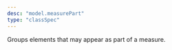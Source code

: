 ```yaml
---
desc: "model.measurePart"
type: "classSpec"
---
```


Groups elements that may appear as part of a measure.